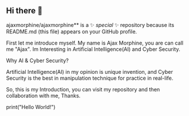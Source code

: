 ## Hi there 👋

  ajaxmorphine/ajaxmorphine** is a ✨ _special_ ✨ repository because its README.md (this file) appears on your GitHub profile.

  First let me introduce myself.
  My name is Ajax Morphine, you are can call me "Ajax". Im Interesting in Artificial Intelligence(AI) and Cyber Security.
  
  Why AI & Cyber Security?

  Artificial Intelligence(AI) in my opinion is unique invention, and Cyber Security is the best in manipulation technique for practice in real-life.

  So, this is my Introduction, you can visit my repository and then collaboration with me,
  Thanks.

  print("Hello World!")
